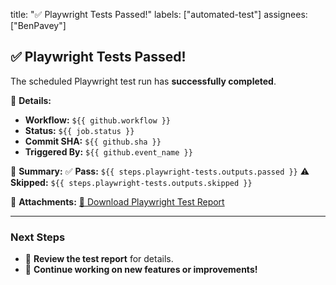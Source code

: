 title: "✅ Playwright Tests Passed!"
labels: ["automated-test"]
assignees: ["BenPavey"]

## ✅ Playwright Tests Passed!

The scheduled Playwright test run has **successfully completed**.

📌 **Details:**
- **Workflow:** `${{ github.workflow }}`
- **Status:** `${{ job.status }}`
- **Commit SHA:** `${{ github.sha }}`
- **Triggered By:** `${{ github.event_name }}`

📝 **Summary:**
✅ **Pass:** `${{ steps.playwright-tests.outputs.passed }}`
⚠️ **Skipped:** `${{ steps.playwright-tests.outputs.skipped }}`

📎 **Attachments:**
[📄 Download Playwright Test Report](../../actions/artifacts)

---

### **Next Steps**
- 📌 **Review the test report** for details.
- 🚀 **Continue working on new features or improvements!**
